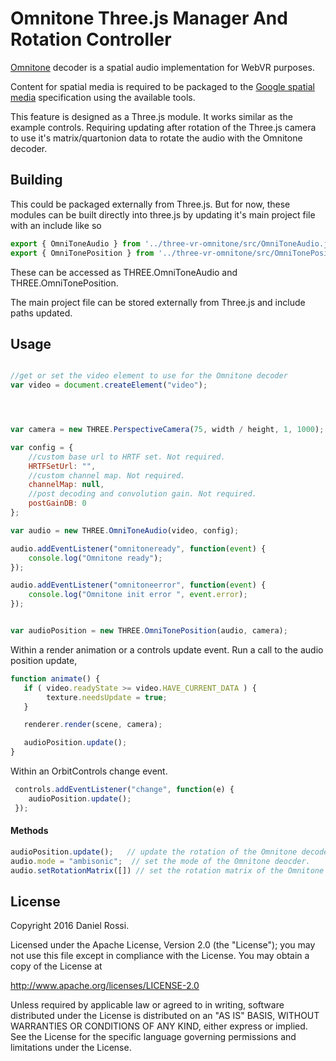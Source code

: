 # Omnitone Three.js Manager And Rotation Controller

[Omnitone](https://github.com/GoogleChrome/omnitone) decoder is a spatial audio implementation for WebVR purposes.

Content for spatial media is required to be packaged to the [Google spatial media](https://github.com/google/spatial-media) specification using the available tools.

This feature is designed as a Three.js module. It works similar as the example controls. Requiring updating after rotation of the Three.js camera to use it's matrix/quartonion
data to rotate the audio with the Omnitone decoder.

## Building

This could be packaged externally from Three.js. But for now, these modules can be built directly into three.js by updating it's main project file with an include like so

```js
export { OmniToneAudio } from '../three-vr-omnitone/src/OmniToneAudio.js';
export { OmniTonePosition } from '../three-vr-omnitone/src/OmniTonePosition.js';
```

These can be accessed as THREE.OmniToneAudio and THREE.OmniTonePosition.

The main project file can be stored externally from Three.js and include paths updated.



## Usage

```js

//get or set the video element to use for the Omnitone decoder
var video = document.createElement("video");




var camera = new THREE.PerspectiveCamera(75, width / height, 1, 1000);

var config = {
    //custom base url to HRTF set. Not required.
    HRTFSetUrl: "",
    //custom channel map. Not required.
    channelMap: null,
    //post decoding and convolution gain. Not required.
    postGainDB: 0
};

var audio = new THREE.OmniToneAudio(video, config);

audio.addEventListener("omnitoneready", function(event) {
    console.log("Omnitone ready");
});

audio.addEventListener("omnitoneerror", function(event) {
    console.log("Omnitone init error ", event.error);
});


var audioPosition = new THREE.OmniTonePosition(audio, camera);

```

Within a render animation or a controls update event. Run a call to the audio position update,

```js
function animate() {
   if ( video.readyState >= video.HAVE_CURRENT_DATA ) {
        texture.needsUpdate = true;
   }

   renderer.render(scene, camera);

   audioPosition.update();
}
```

Within an OrbitControls change event.

```js
 controls.addEventListener("change", function(e) {
    audioPosition.update();
 });
```


#### Methods

```js
audioPosition.update();   // update the rotation of the Omnitone decoder.
audio.mode = "ambisonic";  // set the mode of the Omnitone deocder.
audio.setRotationMatrix([]) // set the rotation matrix of the Omnitone decoder with a Float32Array typed array of the Camera matrix or quartonion.
```

## License

Copyright 2016 Daniel Rossi.

Licensed under the Apache License, Version 2.0 (the "License"); you may not use this file except in compliance with the License. You may obtain a copy of the License at

http://www.apache.org/licenses/LICENSE-2.0

Unless required by applicable law or agreed to in writing, software distributed under the License is distributed on an "AS IS" BASIS, WITHOUT WARRANTIES OR CONDITIONS OF ANY KIND, either express or implied. See the License for the specific language governing permissions and limitations under the License.

